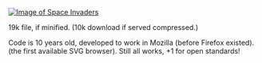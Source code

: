 [![Image of Space Invaders](https://splace.github.io/svg-space-invaders/invaders.jpeg)](https://splace.github.io/svg-space-invaders/invaders.svg)

19k file, if minified. (10k download if served compressed.)

Code is 10 years old, developed to work in Mozilla (before Firefox existed). (the first available SVG browser). Still all works, +1 for open standards!

